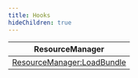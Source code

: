 ```yaml
---
title: Hooks
hideChildren: true
---
```

| ResourceManager                                                              |
| ---------------------------------------------------------------------------- |
| [ResourceManager:LoadBundle](/vext/ref/shared/hook/ResourceManagerLoadBundle) |

